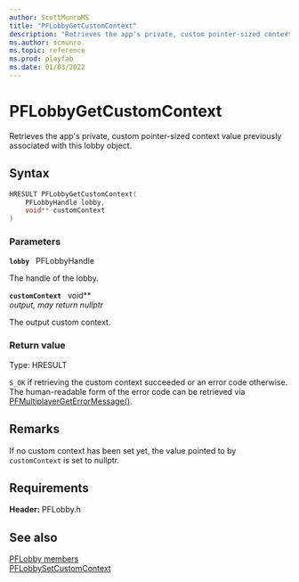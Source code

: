 ```yaml
---
author: ScottMunroMS
title: "PFLobbyGetCustomContext"
description: "Retrieves the app's private, custom pointer-sized context value previously associated with this lobby object."
ms.author: scmunro
ms.topic: reference
ms.prod: playfab
ms.date: 01/03/2022
---
```


# PFLobbyGetCustomContext  

Retrieves the app's private, custom pointer-sized context value previously associated with this lobby object.  

## Syntax  
  
```cpp
HRESULT PFLobbyGetCustomContext(  
    PFLobbyHandle lobby,  
    void** customContext  
)  
```  
  
### Parameters  
  
**`lobby`** &nbsp; PFLobbyHandle  
  
The handle of the lobby.  
  
**`customContext`** &nbsp; void**  
*output, may return nullptr*  
  
The output custom context.  
  
  
### Return value
Type: HRESULT
  
```S_OK``` if retrieving the custom context succeeded or an error code otherwise. The human-readable form of the error code can be retrieved via [PFMultiplayerGetErrorMessage()](../../pfmultiplayer/functions/pfmultiplayergeterrormessage.md).
  
## Remarks  
  
If no custom context has been set yet, the value pointed to by `customContext` is set to nullptr.
  
## Requirements  
  
**Header:** PFLobby.h
  
## See also  
[PFLobby members](../pflobby_members.md)  
[PFLobbySetCustomContext](pflobbysetcustomcontext.md)
  
  

